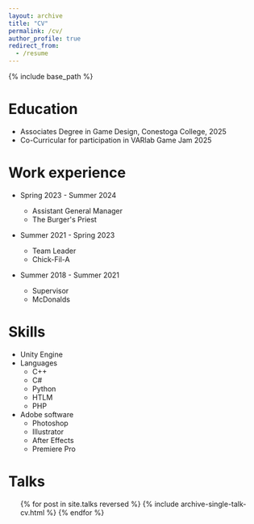 ```yaml
---
layout: archive
title: "CV"
permalink: /cv/
author_profile: true
redirect_from:
  - /resume
---
```


{% include base_path %}

Education
======
* Associates Degree in Game Design, Conestoga College, 2025
* Co-Curricular for participation in VARlab Game Jam 2025

Work experience
======
* Spring 2023 - Summer 2024
  * Assistant General Manager
  * The Burger's Priest

* Summer 2021 - Spring 2023
  * Team Leader
  * Chick-Fil-A

* Summer 2018 - Summer 2021
  * Supervisor
  * McDonalds

Skills
======
* Unity Engine
* Languages
  * C++
  * C#
  * Python
  * HTLM
  * PHP
* Adobe software
  * Photoshop
  * Illustrator
  * After Effects
  * Premiere Pro

Talks
======
  <ul>{% for post in site.talks reversed %}
    {% include archive-single-talk-cv.html  %}
  {% endfor %}</ul>
